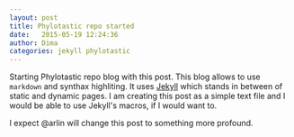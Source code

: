 ```yaml
---
layout: post
title: Phylotastic repo started
date:   2015-05-19 12:24:36
author: Dima
categories: jekyll phylotastic
---
```


Starting Phylotastic repo blog with this post. This blog allows to use
`markdown` and synthax highliting. It uses [Jekyll][jekyll] which stands in
between of static and dynamic pages. I am creating this post as a simple 
text file and I would be able to use Jekyll's macros, if I would want to.

I expect @arlin will change this post to something more profound.

[jekyll]: http://jekyllrb.com/
